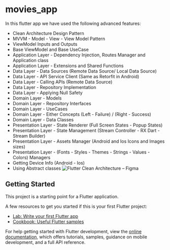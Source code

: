 # movies_app

In this flutter app we have used the following advanced features:
 - Clean Architecture Design Pattern
 - MVVM - Model - View - View Model Pattern
 - ViewModel Inputs and Outputs
 - Base ViewModel and Base UseCase
 - Application Layer - Dependency Injection, Routes Manager and Application class
 - Application Layer - Extensions and Shared Functions
 - Data Layer - Data Sources (Remote Data Source/ Local Data Source)
 - Data Layer - API Service Client (Same as Retorfit in Android)
 - Data Layer - Calling APIs (Remote Data Source)
 - Data Layer - Repository Implementation
 - Data Layer - Applying Null Safety
 - Domain Layer - Models
 - Domain Layer - Repository Interfaces
 - Domain Layer - UseCases
 - Domain Layer - Either Concepts (Left - Failure) / (Right - Success)
 - Domain Layer - Data Classes
 - Presentation Layer - State Renderer (Full Screen States - Popup States)
 - Presentation Layer - State Management (Stream Controller - RX Dart - Stream Builder)
 - Presentation Layer - Assets Manager (Android and Ios Icons and Images sizes)
 - Presentation Layer - (Fonts - Styles - Themes - Strings - Values - Colors) Managers
 - Getting Device Info (Android - Ios)
 - Using Abstract classes
![Flutter Clean Architecture – Figma](https://user-images.githubusercontent.com/96256695/211870102-61ff784e-6008-4098-9683-2e3dc8a02468.png)

## Getting Started

This project is a starting point for a Flutter application.

A few resources to get you started if this is your first Flutter project:

- [Lab: Write your first Flutter app](https://docs.flutter.dev/get-started/codelab)
- [Cookbook: Useful Flutter samples](https://docs.flutter.dev/cookbook)

For help getting started with Flutter development, view the
[online documentation](https://docs.flutter.dev/), which offers tutorials,
samples, guidance on mobile development, and a full API reference.
